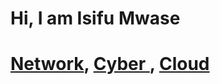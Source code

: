 # Hi, I am Isifu Mwase
<h1> <a href="https://github.com/Isifu">Network</a>, <a href="https://www.linkedin.com/in/isifumwase/">Cyber </a>, <a href="https://www.youtube.com/c/IsifuMwase">Cloud</a></h1>

